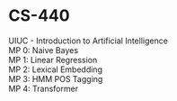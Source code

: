 # CS-440
UIUC - Introduction to Artificial Intelligence  
MP 0: Naive Bayes  
MP 1: Linear Regression  
MP 2: Lexical Embedding  
MP 3: HMM POS Tagging  
MP 4: Transformer  
